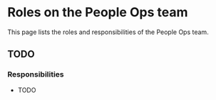 # Roles on the People Ops team

This page lists the roles and responsibilities of the People Ops team.

## TODO

### Responsibilities

- TODO
